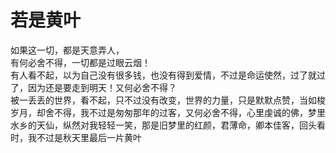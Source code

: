 # 若是黄叶
如果这一切，都是天意弄人，  
有何必舍不得，一切都是过眼云烟！  
有人看不起，以为自己没有很多钱，也没有得到爱情，不过是命运使然，过了就过了，因为还是要走到明天！又何必舍不得？  
被一丢丢的世界，看不起，只不过没有改变，世界的力量，只是默默点赞，当如梭岁月，却舍不得，我不过是匆匆那年的过客，又何必舍不得，心里虔诚的佛，梦里水乡的天仙，纵然对我轻轻一笑，那是旧梦里的红颜，君薄命，卿本佳客，回头看时，我不过是秋天里最后一片黄叶  


